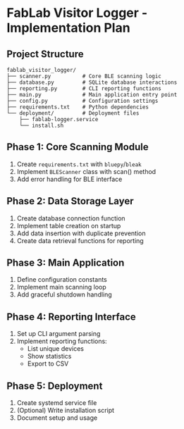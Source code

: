 # FabLab Visitor Logger - Implementation Plan

## Project Structure
```
fablab_visitor_logger/
├── scanner.py          # Core BLE scanning logic
├── database.py         # SQLite database interactions
├── reporting.py        # CLI reporting functions
├── main.py             # Main application entry point
├── config.py           # Configuration settings
├── requirements.txt    # Python dependencies
└── deployment/         # Deployment files
    ├── fablab-logger.service
    └── install.sh
```

## Phase 1: Core Scanning Module
1. Create `requirements.txt` with `bluepy`/`bleak`
2. Implement `BLEScanner` class with scan() method
3. Add error handling for BLE interface

## Phase 2: Data Storage Layer
1. Create database connection function
2. Implement table creation on startup
3. Add data insertion with duplicate prevention
4. Create data retrieval functions for reporting

## Phase 3: Main Application
1. Define configuration constants
2. Implement main scanning loop
3. Add graceful shutdown handling

## Phase 4: Reporting Interface
1. Set up CLI argument parsing
2. Implement reporting functions:
   - List unique devices
   - Show statistics
   - Export to CSV

## Phase 5: Deployment
1. Create systemd service file
2. (Optional) Write installation script
3. Document setup and usage
